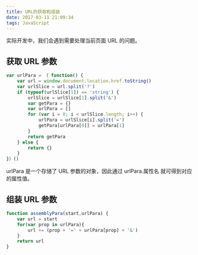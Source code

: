 ```yaml
---
title: URL的获取和组装
date: 2017-03-11 21:09:34
tags: JavaScript
---
```

实际开发中，我们会遇到需要处理当前页面 URL 的问题。

## 获取 URL 参数
```js
var urlPara = （ function() {
    var url = window.document.location.href.toString()
    var urlSlice = url.split('?')
    if (typeof(urlSlice[1]) == 'string') {
        urlSlice = urlSlice[1].split('&')
        var getPara = {}
        var urlPara = []
        for (var i = 0; i < urlSlice.length; i++) {
            urlPara = urlSlice[i].split('=')
            getPara[urlPara[0]] = urlPara[1]
        }
        return getPara
    } else {
        return {}
    }
}）()
```
<!-- more -->
urlPara 是一个存储了 URL 参数的对象，因此通过 urlPara.属性名 就可得到对应的属性值。

## 组装 URL 参数
```js
function assemblyPara(start,urlPara) {
	var url = start
	for(var prop in urlPara){
		url += (prop + '=' + urlPara[prop] + '&')
	}
	return url
}
```

